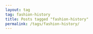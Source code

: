 ```yaml
---
layout: tag
tag: fashion-history
title: Posts tagged "fashion-history"
permalink: /tags/fashion-history/
---
```

